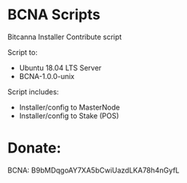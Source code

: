 # BCNA Scripts
Bitcanna Installer Contribute script

Script to:
- Ubuntu 18.04 LTS Server
- BCNA-1.0.0-unix

Script includes:
- Installer/config to MasterNode
- Installer/config to Stake (POS)

Donate:
=======
BCNA:  B9bMDqgoAY7XA5bCwiUazdLKA78h4nGyfL
